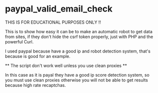 # paypal_valid_email_check

THIS IS FOR EDUCATIONAL PURPOSES ONLY !!

This is to show how easy it can be to make an automatic robot to get data from sites, if they don't hide the csrf token properly, just with PHP and the powerful Curl.

I used paypal because have a good ip and robot detection system, that's because is good for an example.

** The script don't work well unless you use clean proxies **

In this case as it is payal they have a good ip score detection system, so you must use clean proxies otherwise you will not be able to get results because high rate recaptchas.
